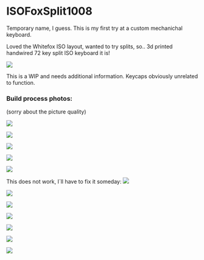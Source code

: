 # ISOFoxSplit1008

Temporary name, I guess. This is my first try at a custom mechanichal keyboard.

Loved the Whitefox ISO layout, wanted to try splits, so.. 3d printed handwired 72 key split ISO keyboard it is!

![](images/ISO_photo.jpg)

This is a WIP and needs additional information. Keycaps obviously unrelated to function.

### Build process photos:
(sorry about the picture quality)

![](images/build01.jpg)

![](images/build02.jpg)

![](images/build03.jpg)

![](images/build04.jpg)

![](images/build05.jpg)

This does not work, I´ll have to fix it someday:
![](images/build07.jpg)

![](images/build09.jpg)

![](images/build10.jpg)

![](images/cable0003.jpg)

![](images/cable0006.jpg)

![](images/cable0009.jpg)

![](images/build_finish.jpg)